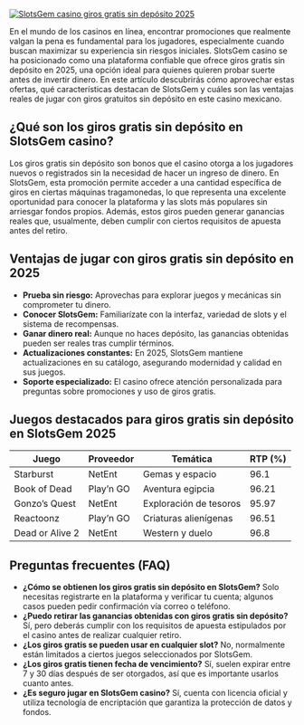 [![SlotsGem casino giros gratis sin depósito 2025](https://123-caf.pages.dev/gitsignup.png)](https://vrmoo.ru/Bt82HjjY)

<p>En el mundo de los casinos en línea, encontrar promociones que realmente valgan la pena es fundamental para los jugadores, especialmente cuando buscan maximizar su experiencia sin riesgos iniciales. SlotsGem casino se ha posicionado como una plataforma confiable que ofrece giros gratis sin depósito en 2025, una opción ideal para quienes quieren probar suerte antes de invertir dinero. En este artículo descubrirás cómo aprovechar estas ofertas, qué características destacan de SlotsGem y cuáles son las ventajas reales de jugar con giros gratuitos sin depósito en este casino mexicano.</p>  <h2>¿Qué son los giros gratis sin depósito en SlotsGem casino?</h2> <p>Los giros gratis sin depósito son bonos que el casino otorga a los jugadores nuevos o registrados sin la necesidad de hacer un ingreso de dinero. En SlotsGem, esta promoción permite acceder a una cantidad específica de giros en ciertas máquinas tragamonedas, lo que representa una excelente oportunidad para conocer la plataforma y las slots más populares sin arriesgar fondos propios. Además, estos giros pueden generar ganancias reales que, usualmente, deben cumplir con ciertos requisitos de apuesta antes del retiro.</p>  <h2>Ventajas de jugar con giros gratis sin depósito en 2025</h2> <ul>   <li><strong>Prueba sin riesgo:</strong> Aprovechas para explorar juegos y mecánicas sin comprometer tu dinero.</li>   <li><strong>Conocer SlotsGem:</strong> Familiarízate con la interfaz, variedad de slots y el sistema de recompensas.</li>   <li><strong>Ganar dinero real:</strong> Aunque no haces depósito, las ganancias obtenidas pueden ser reales tras cumplir términos.</li>   <li><strong>Actualizaciones constantes:</strong> En 2025, SlotsGem mantiene actualizaciones en su catálogo, asegurando modernidad y calidad en sus juegos.</li>   <li><strong>Soporte especializado:</strong> El casino ofrece atención personalizada para preguntas sobre promociones y uso de giros gratis.</li> </ul>  <h2>Juegos destacados para giros gratis sin depósito en SlotsGem 2025</h2> <table>   <thead>     <tr>       <th>Juego</th>       <th>Proveedor</th>       <th>Temática</th>       <th>RTP (%)</th>     </tr>   </thead>   <tbody>     <tr>       <td>Starburst</td>       <td>NetEnt</td>       <td>Gemas y espacio</td>       <td>96.1</td>     </tr>     <tr>       <td>Book of Dead</td>       <td>Play’n GO</td>       <td>Aventura egipcia</td>       <td>96.21</td>     </tr>     <tr>       <td>Gonzo’s Quest</td>       <td>NetEnt</td>       <td>Exploración de tesoros</td>       <td>95.97</td>     </tr>     <tr>       <td>Reactoonz</td>       <td>Play’n GO</td>       <td>Criaturas alienígenas</td>       <td>96.51</td>     </tr>     <tr>       <td>Dead or Alive 2</td>       <td>NetEnt</td>       <td>Western y duelo</td>       <td>96.8</td>     </tr>   </tbody> </table>  <h2>Preguntas frecuentes (FAQ)</h2> <ul>   <li><strong>¿Cómo se obtienen los giros gratis sin depósito en SlotsGem?</strong> Solo necesitas registrarte en la plataforma y verificar tu cuenta; algunos casos pueden pedir confirmación vía correo o teléfono.</li>   <li><strong>¿Puedo retirar las ganancias obtenidas con giros gratis sin depósito?</strong> Sí, pero deberás cumplir con los requisitos de apuesta estipulados por el casino antes de realizar cualquier retiro.</li>   <li><strong>¿Los giros gratis se pueden usar en cualquier slot?</strong> No, normalmente están limitados a ciertos juegos seleccionados por SlotsGem.</li>   <li><strong>¿Los giros gratis tienen fecha de vencimiento?</strong> Sí, suelen expirar entre 7 y 30 días después de ser otorgados, así que es importante usarlos cuanto antes.</li>   <li><strong>¿Es seguro jugar en SlotsGem casino?</strong> Sí, cuenta con licencia oficial y utiliza tecnología de encriptación que garantiza la protección de datos y fondos.</li> </ul>